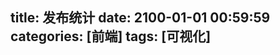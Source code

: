 title: 发布统计
date: 2100-01-01 00:59:59
categories: [前端]
tags: [可视化]
---

<script src="http://echarts.baidu.com/dist/echarts.min.js"></script>
<script src="http://echarts.baidu.com/asset/theme/dark.js"></script>

<script src="https://zaozaool.github.io/json_data/data.js"></script>

<div id="main" style=" width: 800px; height: 600px; cursor: default;"></div>
<script type="text/javascript">
    (function(){
        var _json = {};
        var _catArr = [];
        var i = 0;
        var now = new Date();
        while (i < _data['size']) {
            var d = _data['date'][i];
            var t = _data['tag'][i];
            var c = _data['category'][i];
            i++;
            if (d == '_end') {
                continue;
            }
            d = new Date(d);
            if (d > now) {
                continue;
            }
            var month = 0;
            if (d.getMonth() < 9) {
                month = parseInt(d.getFullYear() + "0" + (d.getMonth() + 1));
            } else {
                month = parseInt(d.getFullYear() + "" + (d.getMonth() + 1));
            }
            
            if (!_json._monthArr) {
                _json._monthArr = [];
            }
            if (_json._monthArr.indexOf(month) < 0) {
                _json._monthArr.push(month);
            }
            
            //取得开始和结束月份
            if (!_json._maxMonth || _json._maxMonth < month) {
                _json._maxMonth = month;
            }
            if (!_json._minMonth || _json._minMonth > month) {
                _json._minMonth = month;
            }

            //统计每个分类->月份->标签的次数
            
            var tagArr = t.split(",");
            var catArr = c.split(",");
            for (var tag in tagArr) {
                //删除左右两端的空格
　　            tag = tagArr[tag].replace(/(^\s*)|(\s*$)/g, "");
　　            if (!_json._tagArr) {
                    _json._tagArr = [];
                }
                if (_json._tagArr.indexOf(tag) < 0) {
                    _json._tagArr.push(tag);
                }
　　            
　　            for (var cat in catArr) {
　　                //删除左右两端的空格
　　                cat = catArr[cat].replace(/(^\s*)|(\s*$)/g, "");
　　                if (!_json._catArr) {
                        _json._catArr = [];
                    }
                    if (_json._catArr.indexOf(cat) < 0) {
                        _json._catArr.push(cat);
                    }
                    
                    if (!_json[cat]) {
                        _json[cat] = {};
                    }
                    
                    if (!_json[cat][month]) {
                        _json[cat][month] = {};
                    }
                    
                    if (!_json[cat][month][tag]) {
                        _json[cat][month][tag] = 1;
                    } else {
                        _json[cat][month][tag]++;
                    }
　　            }
            }
        }
        
        //给时间数组排序
        _json._monthArr.sort();
        _json._catArr.sort();
        _json._tagArr.sort();
        
        console.log("source data:");
        console.log(_data);
        console.log("json data:");
        console.log(_json);
    
        // 基于准备好的dom，初始化echarts实例
        var myChart = echarts.init(document.getElementById('main'));
        //var myChart = echarts.init(document.getElementById('main'), 'dark');

        // 指定图表的配置项和数据
        var dataMap = {};
        var totalMax = 0;
        function dataFormatter(obj) {
            //var pList = ['Java', '工具', 'Linux', 'SCM', '可视化', 'Node.js', '备忘', 'ERP', 'SAP', 'JavaScript', '项目', 'Git', 'ABAP', 'Drools'];
            //var pList = _json._tagArr;
            var temp;
            var returnObj = {};
            for (var month in _json._monthArr) {
                var max = 0;
                var sum = 0;
                month = _json._monthArr[month];
                temp = obj[month];
            
                for (var i in _json._tagArr) {
                    var tag = _json._tagArr[i];
                    if (!temp) {
                        temp = {};
                    }
                    if (!temp[tag]) {
                        temp[tag] = 0;
                    }
                    max = Math.max(max, temp[tag]);
                    totalMax = Math.max(totalMax, max);
                    sum += temp[tag];
                    
                    if (!returnObj[month]) {
                        returnObj[month] = [];    
                    }
                    returnObj[month][i] = {
                        name : tag,
                        value : temp[tag]
                    }
                }
                returnObj[month + 'max'] = Math.floor(max / 1) * 1;
                returnObj[month + 'sum'] = sum;
            }
            totalMax = Math.ceil(totalMax / 10) * 10;
            return returnObj;
        }
        

        var series = [];
        for (var cat in _json._catArr) {
            cat = _json._catArr[cat];
            dataMap["dataFront" + cat] = dataFormatter(_json[cat]);
            series.push({name:cat, type:"bar"});
        }
        series.push({
            name: '文章数占比',
            type: 'pie',
            center: ['75%', '30%'],
            radius: '25%'
        });
        
        var options = [];
        for (var month in _json._monthArr) {
            month = _json._monthArr[month];
            var tempSeries1 = [];
            var tempSeries2 = [];
            for (var cat in _json._catArr) {
                cat = _json._catArr[cat];
                tempSeries1.push({data: dataMap["dataFront" + cat][month]});
                tempSeries2.push({name: cat, value: dataMap["dataFront" + cat][month + "sum"]});
            }
            
            tempSeries1.push({data: tempSeries2});
            
            options.push({
                title: {text: month + '发表文章个数'},
                series: tempSeries1
            });
        }
        
        
        var xAxisData = [];
        var l = Math.ceil(_json._tagArr.length / 10);
        for (var i = 0; i < _json._tagArr.length; i++) {
            var line = '';
            for (var j = 0; j < (i % l); j++) {
               line += '\n'; 
            }
            xAxisData.push(line + _json._tagArr[i]);
        }
        
        
        var option = {
            baseOption: {
                timeline: {
                    // y: 0,
                    axisType: 'category',
                    // realtime: false,
                    // loop: false,
                    autoPlay: true,
                    // currentIndex: 2,
                    playInterval: 1000,
                    // controlStyle: {
                    //     position: 'left'
                    // },
                    data: _json._monthArr,
                    label: {
                        formatter : function(s) {
                            return s;
                        }
                    }
                },
                title: {
                    subtext: '数据来自博客文章统计'
                },
                tooltip: {},
                legend: {
                    x: 'right',
                    data: _json._catArr,
                    selected: {}
                },
                calculable : true,
                grid: {
                    top: 80,
                    bottom: 100
                },
                xAxis: [
                    {
                        'type':'category',
                        'axisLabel':{'interval':0},
                        'data':xAxisData,
                        splitLine: {show: false}
                    }
                ],
                yAxis: [
                    {
                        type: 'value',
                        name: '文章数',
                        // max: 53500
                        max: totalMax
                    }
                ],
                series: series
            },
            options: options
        };
        
        //alert(JSON.stringify(option));  

        // 使用刚指定的配置项和数据显示图表。
        myChart.setOption(option);
        
    })()
</script>